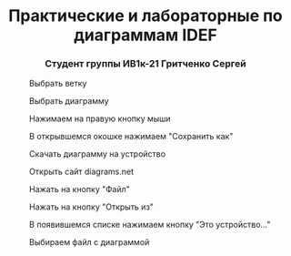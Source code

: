 <h1 align="center">Практические и лабораторные по диаграммам IDEF</h1>
<h3 align="center">Студент группы ИВ1к-21 Гритченко Сергей</h3>
<ul>
  <ol>Выбрать ветку</ol>
  <ol>Выбрать диаграмму</ol>
  <ol>Нажимаем на правую кнопку мыши</ol>
  <ol>В открывшемся окошке нажимаем "Сохранить как"</ol>
  <ol>Скачать диаграмму на устройство</ol>
  <ol>Открыть сайт diagrams.net</ol>
  <ol>Нажать на кнопку "Файл"</ol>
  <ol>Нажать на кнопку "Открыть из"</ol>
  <ol>В появившемся списке нажимаем кнопку "Это устройство..."</ol>
  <ol>Выбираем файл с диаграммой</ol>
</ul>

